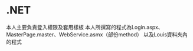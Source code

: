 # .NET
本人主要負責登入權限及套用樣板
本人所撰寫的程式為Login.aspx、MasterPage.master、WebService.asmx（部份method）
以及Louis資料夾內的程式
